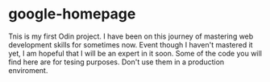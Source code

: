 # google-homepage
Tnis is my first Odin project. I have been on this journey of mastering web development skills for sometimes now.
Event though I haven't mastered it yet, I am hopeful that I will be an expert in it soon.
Some of the code you will find here are for tesing purposes. Don't use them in a production enviroment.